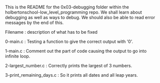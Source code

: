 This is the README for the 0x03-debugging folder within the holbertonschool-low_level_programming repo. We shall learn about debugging as well as ways to debug. We should also be able to read error messages by the end of this.

Filename : description of what has to be fixed

0-main.c : Testing a function to give the correct output with '0'.

1-main.c : Comment out the part of code causing the output to go into infinite loop.

2-largest_number.c : Correctly prints the largest of 3 numbers. 

3-print_remaining_days.c : So it prints all dates and all leap years.